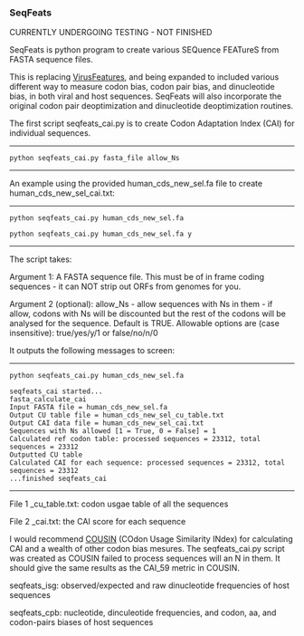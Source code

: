 ### SeqFeats

CURRENTLY UNDERGOING TESTING - NOT FINISHED

SeqFeats is python program to create various SEQuence FEATureS from FASTA sequence files. 

This is replacing [VirusFeatures](https://github.com/rjorton/), and being expanded to included various different way to measure codon bias, codon pair bias, and dinucleotide bias, in both viral and host sequences. SeqFeats will also incorporate the original codon pair deoptimization and dinucleotide deoptimization routines.

The first script seqfeats_cai.py is to create Codon Adaptation Index (CAI) for individual sequences.

---
    python seqfeats_cai.py fasta_file allow_Ns
---

An example using the provided human_cds_new_sel.fa file to create human_cds_new_sel_cai.txt:

---
    python seqfeats_cai.py human_cds_new_sel.fa
    
    python seqfeats_cai.py human_cds_new_sel.fa y
---

The script takes:

Argument 1: A FASTA sequence file. This must be of in frame coding sequences - it can NOT strip out ORFs from genomes for you.

Argument 2 (optional):  allow_Ns - allow sequences with Ns in them - if allow, codons with Ns will be discounted but the rest of the codons will be analysed for the sequence. Default is TRUE. Allowable options are (case insensitive): true/yes/y/1 or false/no/n/0

It outputs the following messages to screen:

---
    python seqfeats_cai.py human_cds_new_sel.fa 
    
    seqfeats_cai started...
    fasta_calculate_cai
    Input FASTA file = human_cds_new_sel.fa 
    Output CU table file = human_cds_new_sel_cu_table.txt
    Output CAI data file = human_cds_new_sel_cai.txt
    Sequences with Ns allowed [1 = True, 0 = False] = 1
    Calculated ref codon table: processed sequences = 23312, total sequences = 23312
    Outputted CU table
    Calculated CAI for each sequence: processed sequences = 23312, total sequences = 23312
    ...finished seqfeats_cai
---

File 1 _cu_table.txt: codon usgae table of all the sequences

File 2 _cai.txt: the CAI score for each sequence

I would recommend [COUSIN](http://cousin.ird.fr) (COdon Usage Similarity INdex) for calculating CAI and a wealth of other codon bias mesures. 
The seqfeats_cai.py script was created as COUSIN failed to process sequences will an N in them. It should give the same results as the CAI_59 metric in COUSIN.


seqfeats_isg: observed/expected and raw dinucleotide frequencies of host sequences

seqfeats_cpb: nucleotide, dinculeotide frequencies, and codon, aa, and codon-pairs biases of host sequences